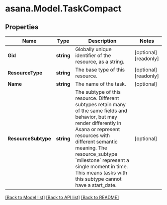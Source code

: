 
# asana.Model.TaskCompact

## Properties

Name | Type | Description | Notes
------------ | ------------- | ------------- | -------------
**Gid** | **string** | Globally unique identifier of the resource, as a string. | [optional] [readonly] 
**ResourceType** | **string** | The base type of this resource. | [optional] [readonly] 
**Name** | **string** | The name of the task. | [optional] 
**ResourceSubtype** | **string** | The subtype of this resource. Different subtypes retain many of the same fields and behavior, but may render differently in Asana or represent resources with different semantic meaning. The resource_subtype &#x60;milestone&#x60; represent a single moment in time. This means tasks with this subtype cannot have a start_date. | [optional] 

[[Back to Model list]](../README.md#documentation-for-models)
[[Back to API list]](../README.md#documentation-for-api-endpoints)
[[Back to README]](../README.md)

